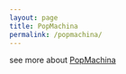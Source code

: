 ```yaml
---
layout: page
title: PopMachina 
permalink: /popmachina/
---  
```

  
see more about [PopMachina](https://pop-machina.eu)
